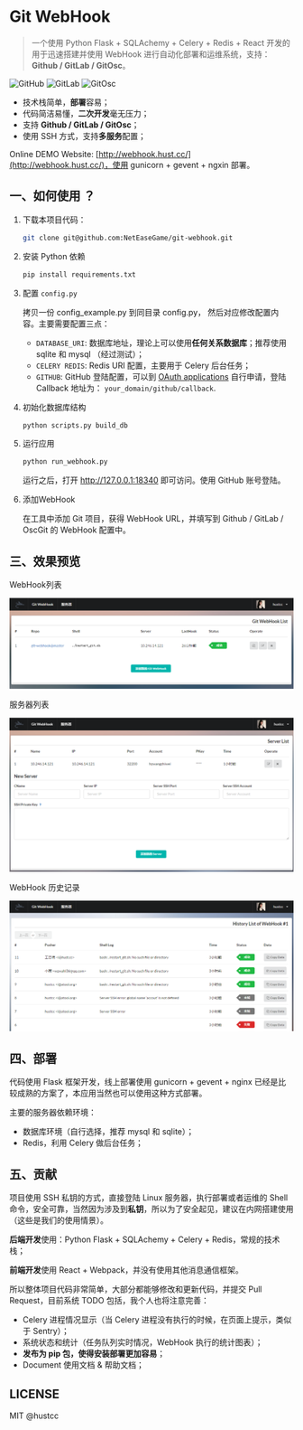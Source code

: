 # Git WebHook

> 一个使用 Python Flask + SQLAchemy + Celery + Redis + React 开发的用于迅速搭建并使用  WebHook 进行自动化部署和运维系统，支持：**Github / GitLab / GitOsc**。

![GitHub](http://shields.hust.cc/Supported-GitHub-brightgreen.svg) ![GitLab](http://shields.hust.cc/Supported-GitLab-green.svg) ![GitOsc](http://shields.hust.cc/Supported-GitOsc-blue.svg)

 - 技术栈简单，**部署**容易；
 - 代码简洁易懂，**二次开发**毫无压力；
 - 支持 **Github / GitLab / GitOsc**；
 - 使用 SSH 方式，支持**多服务**配置；

Online DEMO Website: [http://webhook.hust.cc/](http://webhook.hust.cc/)，使用 gunicorn + gevent + ngxin 部署。


## 一、如何使用 ？

1. 下载本项目代码：

	```sh
	git clone git@github.com:NetEaseGame/git-webhook.git
	```

2. 安装 Python 依赖

	```sh
	pip install requirements.txt
	```

3. 配置 `config.py`

	拷贝一份 config_example.py 到同目录 config.py， 然后对应修改配置内容。主要需要配置三点：
	
	 - `DATABASE_URI`: 数据库地址，理论上可以使用**任何关系数据库**；推荐使用 sqlite 和 mysql （经过测试）；
	 - `CELERY REDIS`: Redis URI 配置，主要用于 Celery 后台任务；
	 - `GITHUB`: GitHub 登陆配置，可以到 [OAuth applications](https://github.com/settings/developers) 自行申请，登陆 Callback 地址为： `your_domain/github/callback`.

4. 初始化数据库结构
	
	```sh
	python scripts.py build_db
	```

5. 运行应用

	```sh
	python run_webhook.py
	```
	
	运行之后，打开 http://127.0.0.1:18340 即可访问。使用 GitHub 账号登陆。

6. 添加WebHook

	在工具中添加 Git 项目，获得 WebHook URL，并填写到 Github / GitLab / OscGit 的 WebHook 配置中。


## 三、效果预览

WebHook列表

![webhook.png](app/static/res/img/webhook.png)

服务器列表

![server.png](app/static/res/img/server.png)

WebHook 历史记录

![history.png](app/static/res/img/history.png)


## 四、部署

代码使用 Flask 框架开发，线上部署使用 gunicorn + gevent + nginx 已经是比较成熟的方案了，本应用当然也可以使用这种方式部署。

主要的服务器依赖环境：

 - 数据库环境（自行选择，推荐 mysql 和 sqlite）；
 - Redis，利用 Celery 做后台任务；


## 五、贡献

项目使用 SSH 私钥的方式，直接登陆 Linux 服务器，执行部署或者运维的 Shell 命令，安全可靠，当然因为涉及到**私钥**，所以为了安全起见，建议在内网搭建使用（这些是我们的使用情景）。

**后端开发**使用：Python Flask + SQLAchemy + Celery + Redis，常规的技术栈；

**前端开发**使用 React + Webpack，并没有使用其他消息通信框架。

所以整体项目代码非常简单，大部分都能够修改和更新代码，并提交 Pull Request，目前系统 TODO 包括，我个人也将注意完善：


 - Celery 进程情况显示（当 Celery 进程没有执行的时候，在页面上提示，类似于 Sentry）；
 - 系统状态和统计（任务队列实时情况，WebHook 执行的统计图表）；
 - **发布为 pip 包，使得安装部署更加容易**；
 - Document 使用文档 & 帮助文档；


## LICENSE

MIT @hustcc